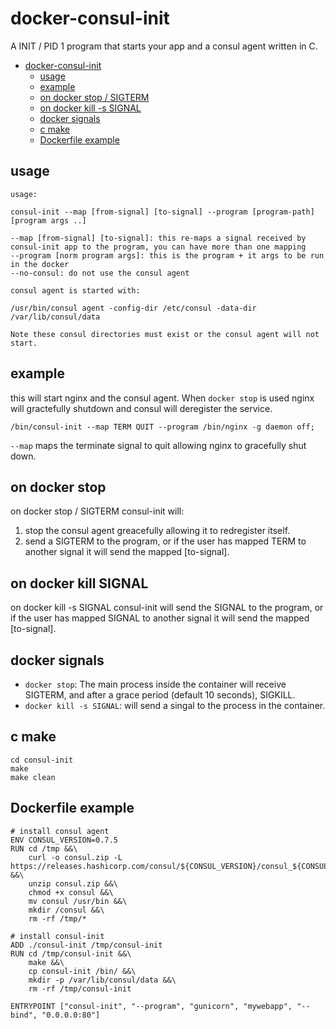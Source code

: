 # docker-consul-init
A INIT / PID 1 program that starts your app and a consul agent written in C.

- [docker-consul-init](#docker-consul-init)
  * [usage](#usage)
  * [example](#example)
  * [on docker stop / SIGTERM](#on-docker-stop)
  * [on docker kill -s SIGNAL](#on-docker-kill-signal)
  * [docker signals](#docker-signals)
  * [c make](#c-make)
  * [Dockerfile example](#dockerfile-example)

## usage
```
usage:

consul-init --map [from-signal] [to-signal] --program [program-path] [program args ..]

--map [from-signal] [to-signal]: this re-maps a signal received by consul-init app to the program, you can have more than one mapping
--program [norm program args]: this is the program + it args to be run in the docker
--no-consul: do not use the consul agent

consul agent is started with:

/usr/bin/consul agent -config-dir /etc/consul -data-dir /var/lib/consul/data

Note these consul directories must exist or the consul agent will not start.
```

## example
this will start nginx and the consul agent. When ```docker stop``` is used nginx will gractefully shutdown and consul will deregister the service.
```
/bin/consul-init --map TERM QUIT --program /bin/nginx -g daemon off;
```
```--map``` maps the terminate signal to quit allowing nginx to gracefully shut down.

## on docker stop
on docker stop / SIGTERM consul-init will:
1. stop the consul agent greacefully allowing it to redregister itself.
2. send a SIGTERM to the program, or if the user has mapped TERM to another signal it will send the mapped [to-signal].

## on docker kill SIGNAL
on docker kill -s SIGNAL consul-init will send the SIGNAL to the program, or if the user has mapped SIGNAL to another signal it will send the mapped [to-signal].

## docker signals
* ```docker stop```: The main process inside the container will receive SIGTERM, and after a grace period (default 10 seconds), SIGKILL.
* ```docker kill -s SIGNAL```: will send a singal to the process in the container.

## c make
```
cd consul-init
make
make clean
```

## Dockerfile example
```
# install consul agent
ENV CONSUL_VERSION=0.7.5
RUN cd /tmp &&\
    curl -o consul.zip -L https://releases.hashicorp.com/consul/${CONSUL_VERSION}/consul_${CONSUL_VERSION}_linux_amd64.zip &&\
    unzip consul.zip &&\
    chmod +x consul &&\
    mv consul /usr/bin &&\
    mkdir /consul &&\
    rm -rf /tmp/*

# install consul-init
ADD ./consul-init /tmp/consul-init
RUN cd /tmp/consul-init &&\
    make &&\
    cp consul-init /bin/ &&\
    mkdir -p /var/lib/consul/data &&\
    rm -rf /tmp/consul-init

ENTRYPOINT ["consul-init", "--program", "gunicorn", "mywebapp", "--bind", "0.0.0.0:80"]
```
